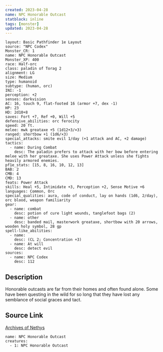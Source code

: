```yaml
---
created: 2023-04-28
name: NPC Honorable Outcast
statblock: inline
tags: [monster]
updated: 2023-04-28
---
```

```statblock
layout: Basic Pathfinder 1e Layout
source: "NPC Codex"
Monster_CR: 1
name: NPC Honorable Outcast
Monster_XP: 400
race: Half-orc
class: paladin of Torag 2
alignment: LG
size: Medium
type: humanoid
subtype: (human, orc)
INI: -1
perception: +2
senses: darkvision
AC: 16, touch 9, flat-footed 16 (armor +7, dex -1)
HP: 23
HD: 2d10+8
saves: Fort +7, Ref +0, Will +5
defensive_abilities: orc ferocity
speed: 20 ft.
melee: mwk greataxe +5 (1d12+3/×3)
ranged: shortbow +1 (1d6/×3)
special_attacks: smite evil 1/day (+1 attack and AC, +2 damage)
tactics:
  - name: During Combat
    desc: The paladin prefers to attack with her bow before entering melee with her greataxe. She uses Power Attack unless she fights heavily armored enemies.
pf1e_stats: [15, 8, 16, 10, 12, 13]
BAB: 2
CMB: 4
CMD: 13
feats: Power Attack
skills: Heal +5, Intimidate +3, Perception +2, Sense Motive +6
languages: Common, Orc
special_qualities: aura, code of conduct, lay on hands (1d6, 2/day), orc blood, weapon familiarity
gear:
  - name: combat
    desc: potion of cure light wounds, tanglefoot bags (2)
  - name: other
    desc: banded mail, masterwork greataxe, shortbow with 20 arrows, wooden holy symbol, 28 gp
spell-like_abilities:
  - name:
    desc: (CL 2; Concentration +3)
  - name: At will
    desc: detect evil
sources:
  - name: NPC Codex
    desc: 112
```
## Description
Honorable outcasts are far from their homes and often found alone. Some have been questing in the wild for so long that they have lost any semblance of social graces and tact.
## Source Link
[Archives of Nethys](https://aonprd.com/NPCDisplay.aspx?ItemName=Honorable%20Outcast)
```encounter-table
name: NPC Honorable Outcast
creatures:
  - 1: NPC Honorable Outcast
```
